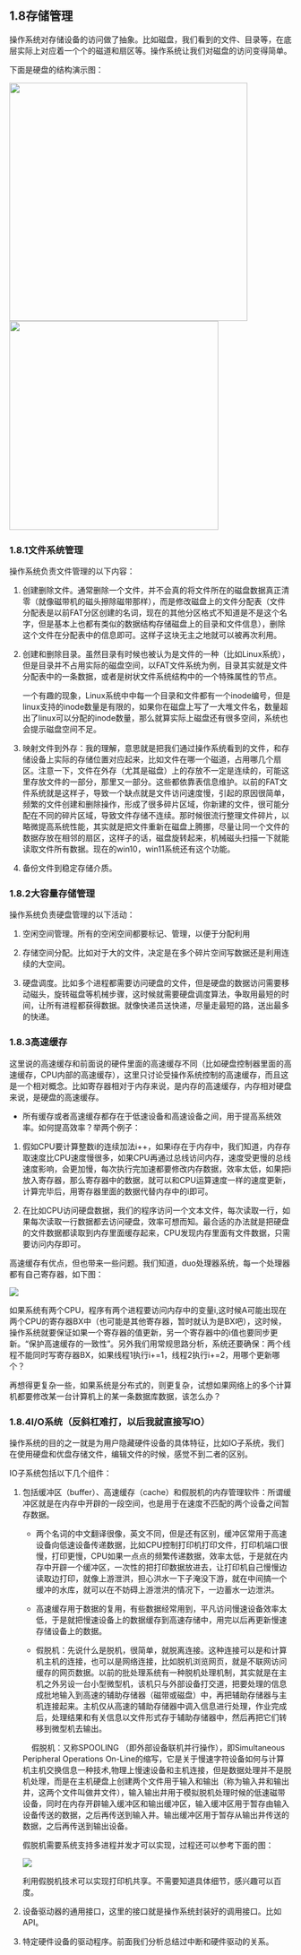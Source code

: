 ## 1.8存储管理

操作系统对存储设备的访问做了抽象。比如磁盘，我们看到的文件、目录等，在底层实际上对应着一个个的磁道和扇区等。操作系统让我们对磁盘的访问变得简单。

下面是硬盘的结构演示图：

<img src="../../assets/2022-10-06-15-45-21-image.png" title="" alt="" width="425">

<img src="../../assets/2022-10-06-15-45-47-image.png" title="" alt="" width="373">

### 1.8.1文件系统管理

操作系统负责文件管理的以下内容：

1. 创建删除文件。通常删除一个文件，并不会真的将文件所在的磁盘数据真正清零（就像磁带机的磁头擦除磁带那样），而是修改磁盘上的文件分配表（文件分配表是以前FAT分区创建的名词，现在的其他分区格式不知道是不是这个名字，但是基本上也都有类似的数据结构存储磁盘上的目录和文件信息），删除这个文件在分配表中的信息即可。这样子这块无主之地就可以被再次利用。

2. 创建和删除目录。虽然目录有时候也被认为是文件的一种（比如Linux系统），但是目录并不占用实际的磁盘空间，以FAT文件系统为例，目录其实就是文件分配表中的一条数据，或者是树状文件系统结构中的一个特殊属性的节点。
   
   一个有趣的现象，Linux系统中中每一个目录和文件都有一个inode编号，但是linux支持的inode数量是有限的，如果你在磁盘上写了一大堆文件名，数量超出了linux可以分配的inode数量，那么就算实际上磁盘还有很多空间，系统也会提示磁盘空间不足。

3. 映射文件到外存：我的理解，意思就是把我们通过操作系统看到的文件，和存储设备上实际的存储位置对应起来，比如文件在哪一个磁道，占用哪几个扇区。注意一下，文件在外存（尤其是磁盘）上的存放不一定是连续的，可能这里存放文件的一部分，那里又一部分。这些都依靠表信息维护。以前的FAT文件系统就是这样子，导致一个缺点就是文件访问速度慢，引起的原因很简单，频繁的文件创建和删除操作，形成了很多碎片区域，你新建的文件，很可能分配在不同的碎片区域，导致文件存储不连续。那时候很流行整理文件碎片，以略微提高系统性能，其实就是把文件重新在磁盘上腾挪，尽量让同一个文件的数据存放在相邻的扇区，这样子的话，磁盘旋转起来，机械磁头扫描一下就能读取文件所有数据。现在的win10，win11系统还有这个功能。

4. 备份文件到稳定存储介质。

### 1.8.2大容量存储管理

操作系统负责硬盘管理的以下活动：

1. 空闲空间管理。所有的空闲空间都要标记、管理，以便于分配利用

2. 存储空间分配。比如对于大的文件，决定是在多个碎片空间写数据还是利用连续的大空间。

3. 硬盘调度。比如多个进程都需要访问硬盘的文件，但是硬盘的数据访问需要移动磁头，旋转磁盘等机械步骤，这时候就需要硬盘调度算法，争取用最短的时间，让所有进程都获得数据。就像快递员送快递，尽量走最短的路，送出最多的快递。

### 1.8.3高速缓存

这里说的高速缓存和前面说的硬件里面的高速缓存不同（比如硬盘控制器里面的高速缓存，CPU内部的高速缓存），这里只讨论受操作系统控制的高速缓存，而且这是一个相对概念。比如寄存器相对于内存来说，是内存的高速缓存，内存相对硬盘来说，是硬盘的高速缓存。

* 所有缓存或者高速缓存都存在于低速设备和高速设备之间，用于提高系统效率。如何提高效率？举两个例子：
1. 假如CPU要计算整数i的连续加法i++，如果i存在于内存中，我们知道，内存存取速度比CPU速度慢很多，如果CPU再通过总线访问内存，速度受更慢的总线速度影响，会更加慢，每次执行完加速都要修改内存数据，效率太低，如果把i放入寄存器，那么寄存器中的数据，就可以和CPU运算速度一样的速度更新，计算完毕后，用寄存器里面的数据代替内存中的i即可。

2. 在比如CPU访问硬盘数据，我们的程序访问一个文本文件，每次读取一行，如果每次读取一行数据都去访问硬盘，效率可想而知。最合适的办法就是把硬盘的文件数据都读取到内存里面缓存起来，CPU发现内存里面有文件数据，只需要访问内存即可。

高速缓存有优点，但也带来一些问题。我们知道，duo处理器系统，每一个处理器都有自己寄存器，如下图：

![](../../assets/2022-10-06-19-25-06-image.png)

如果系统有两个CPU，程序有两个进程要访问内存中的变量i,这时候A可能出现在两个CPU的寄存器BX中（也可能是其他寄存器，暂时就认为是BX吧），这时候，操作系统就要保证如果一个寄存器的值更新，另一个寄存器中的i值也要同步更新。“保护高速缓存的一致性”。另外我们用常规思路分析，系统还要确保：两个线程不能同时写寄存器BX，如果线程1执行i+=1，线程2执行i+=2，用哪个更新哪个？

再想得更复杂一些，如果系统是分布式的，则更复杂，试想如果网络上的多个计算机都要修改某一台计算机上的某一条数据库数据，该怎么办？

### 1.8.4I/O系统（反斜杠难打，以后我就直接写IO）

操作系统的目的之一就是为用户隐藏硬件设备的具体特征，比如IO子系统，我们在使用硬盘和优盘存储文件，编辑文件的时候，感觉不到二者的区别。

IO子系统包括以下几个组件：

1. 包括缓冲区（buffer）、高速缓存（cache）和假脱机的内存管理软件：所谓缓冲区就是在内存中开辟的一段空间，也是用于在速度不匹配的两个设备之间暂存数据。
   
   * 两个名词的中文翻译很像，英文不同，但是还有区别，缓冲区常用于高速设备向低速设备传递数据，比如CPU控制打印机打印文件，打印机端口很慢，打印更慢，CPU如果一点点的频繁传递数据，效率太低，于是就在内存中开辟一个缓冲区，一次性的把打印数据放进去，让打印机自己慢慢边读取边打印，就像上游泄洪，担心洪水一下子淹没下游，就在中间搞一个缓冲的水库，就可以在不妨碍上游泄洪的情况下，一边蓄水一边泄洪。
   
   * 高速缓存用于数据的复用，有些数据经常用到，平凡访问慢速设备效率太低，于是就把慢速设备上的数据缓存到高速存储中，用完以后再更新慢速存储设备上的数据。
   
   * 假脱机：先说什么是脱机，很简单，就脱离连接。这种连接可以是和计算机主机的连接，也可以是网络连接，比如脱机浏览网页，就是不联网访问缓存的网页数据。以前的批处理系统有一种脱机处理机制，其实就是在主机之外另设一台小型微型机，该机只与外部设备打交道，把要处理的信息成批地输入到高速的辅助存储器（磁带或磁盘）中，再把辅助存储器与主机连接起来。主机仅从高速的辅助存储器中调入信息进行处理，作业完成后，处理结果和有关信息以文件形式存于辅助存储器中，然后再把它们转移到微型机去输出。
   
       假脱机：又称SPOOLING （即外部设备联机并行操作），即Simultaneous Peripheral Operations On-Line的缩写，它是关于慢速字符设备如何与计算机主机交换信息一种技术,物理上慢速设备和主机连接，但是数据处理并不是脱机处理，而是在主机硬盘上创建两个文件用于输入和输出（称为输入井和输出井，这两个文件叫做井文件），输入输出井用于模拟脱机处理时候的低速磁带设备，同时在内存开辟输入缓冲区和输出缓冲区，输入缓冲区用于暂存由输入设备传送的数据，之后再传送到输入井。输出缓冲区用于暂存从输出井传送的数据，之后再传送到输出设备。
   
   假脱机需要系统支持多进程并发才可以实现，过程还可以参考下面的图：
   
   ![](../../assets/2022-10-06-20-32-32-image.png)
   
   利用假脱机技术可以实现打印机共享。不需要知道具体细节，感兴趣可以百度。

2. 设备驱动器的通用接口，这里的接口就是操作系统封装好的调用接口。比如API。

3. 特定硬件设备的驱动程序。前面我们分析总结过中断和硬件驱动的关系。
